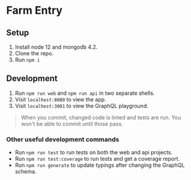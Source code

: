 # Farm Entry

## Setup

1. Install node 12 and mongodb 4.2.
1. Clone the repo.
1. Run `npm i`

## Development

1. Run `npm run web` and `npm run api` in two separate shells.
1. Visit `localhost:8080` to view the app.
1. Visit `localhost:3001` to view the GraphQL playground.

> When you commit, changed code is linted and tests are run.
> You won't be able to commit until those pass.

### Other useful development commands
* Run `npm run test` to run tests on both the web and api projects.
* Run `npm run test:coverage` to run tests and get a coverage report.
* Run `npm run generate` to update typings after changing the GraphQL schema.


